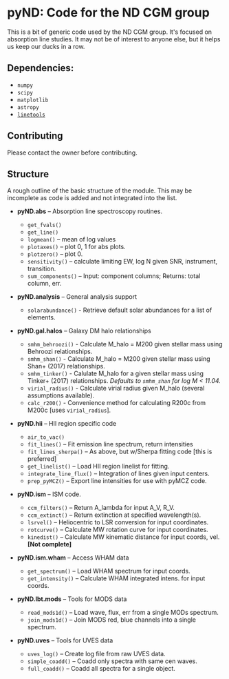 # pyND: Code for the ND CGM group

This is a bit of generic code used by the ND CGM group. It's focused on absorption line studies. It may not be of interest to anyone else, but it helps us keep our ducks in a row.

## Dependencies:

* `numpy`
* `scipy`
* `matplotlib`
* `astropy`
* [`linetools`](https://github.com/linetools/linetools)

## Contributing

Please contact the owner before contributing.


## Structure
A rough outline of the basic structure of the module. This may be incomplete as code is added and not integrated into the list.

* **pyND.abs** – Absorption line spectroscopy routines.
  * `get_fvals()`
  * `get_line()`
  * `logmean()` – mean of log values
  * `plotaxes()` – plot 0, 1 for abs plots.
  * `plotzero()` – plot 0.
  * `sensitivity()` – calculate limiting EW, log N given SNR, instrument, transition.
  * `sum_components()` – Input: component columns; Returns: total column, err.


* **pyND.analysis** – General analysis support
  * `solarabundance()` - Retrieve default solar abundances for a list of elements.

* **pyND.gal.halos** – Galaxy DM halo relationships
    * `smhm_behroozi()` - Calculate M_halo = M200 given stellar mass using Behroozi relationships.
    * `smhm_shan()` - Calculate M_halo = M200 given stellar mass using Shan+ (2017) relationships.
    * `smhm_tinker()` - Calulate M_halo for a given stellar mass using Tinker+ (2017) relationships. *Defaults to `smhm_shan` for log M < 11.04.*
    * `virial_radius()` - Calculate virial radius given M_halo (several assumptions available).
    * `calc_r200()` - Convenience method for calculating R200c from M200c [uses `virial_radius`].

* **pyND.hii** – HII region specific code
  * `air_to_vac()`
  * `fit_lines()` – Fit emission line spectrum, return intensities
  * `fit_lines_sherpa()` – As above, but w/Sherpa fitting code [this is preferred]
  * `get_linelist()` – Load HII region linelist for fitting.
  * `integrate_line_flux()` – Integration of lines given input centers.
  * `prep_pyMCZ()` – Export line intensities for use with pyMCZ code.


* **pyND.ism** – ISM code.
  * `ccm_filters()` – Return A_lambda for input A_V, R_V.
  * `ccm_extinct()` – Return extinction at specified wavelength(s).
  * `lsrvel()` – Heliocentric to LSR conversion for input coordinates.
  * `rotcurve()` – Calculate MW rotation curve for input coordinates.
  * `kinedist()` – Calculate MW kinematic distance for input coords, vel. **[Not complete]**


* **pyND.ism.wham** – Access WHAM data
  * `get_spectrum()` – Load WHAM spectrum for input coords.
  * `get_intensity()` – Calculate WHAM integrated intens. for input coords.


* **pyND.lbt.mods** – Tools for MODS data
  * `read_mods1d()` – Load wave, flux, err from a single MODs spectrum.
  * `join_mods1d()` – Join MODS red, blue channels into a single spectrum.


* **pyND.uves** – Tools for UVES data
  * `uves_log()` – Create log file from raw UVES data.
  * `simple_coadd()` – Coadd only spectra with same cen waves.
  * `full_coadd()` – Coadd all spectra for a single object.
